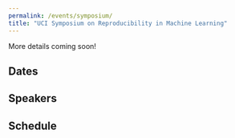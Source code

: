 ```yaml
---
permalink: /events/symposium/
title: "UCI Symposium on Reproducibility in Machine Learning"
---
```


More details coming soon!

## Dates

<!-- May 29th, 9am to 1pm PT, [other timezones](https://www.timeanddate.com/worldclock/converter.html?iso=20200529T160000&p1=840&p2=179&p3=136) -->

## Speakers


## Schedule
